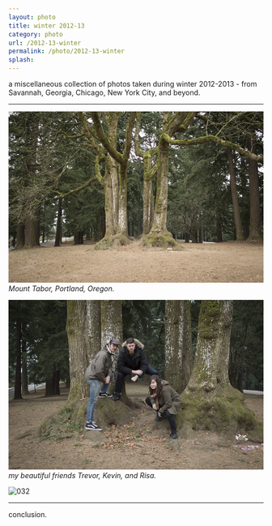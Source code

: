 ```yaml
---
layout: photo
title: winter 2012-13
category: photo
url: /2012-13-winter
permalink: /photo/2012-13-winter
splash:
---
```


a miscellaneous collection of photos taken during winter 2012-2013 - from Savannah, Georgia, Chicago, New York City, and beyond. 

---



![030](../../img/photo/2013-california/030.jpg)
_Mount Tabor, Portland, Oregon._

![031](../../img/photo/2013-california/031.jpg)
_my beautiful friends Trevor, Kevin, and Risa._

![032](../img/photo/2013-california/032.jpg)

---

conclusion.